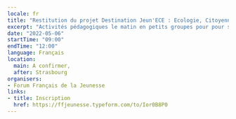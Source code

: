 ```yaml
---
locale: fr
title: "Restitution du projet Destination Jeun'ECE : Ecologie, Citoyenneté, Europe"
excerpt: "Activités pédagogiques le matin en petits groupes pour pour se familiariser aux initiatives et dispositifs existants dans l’Union Européenne sur le logement, l’emploi, les mobilités et la consommation."
date: "2022-05-06"
startTime: "09:00"
endTime: "12:00"
language: Français
location:
  main: A confirmer,
  after: Strasbourg
organisers:
- Forum Français de la Jeunesse
links:
- title: Inscription
  href: https://ffjeunesse.typeform.com/to/Ior0B8P0
---
```

